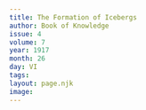 ```yaml
---
title: The Formation of Icebergs
author: Book of Knowledge
issue: 4
volume: 7
year: 1917
month: 26
day: VI
tags:
layout: page.njk
image:
---
```





